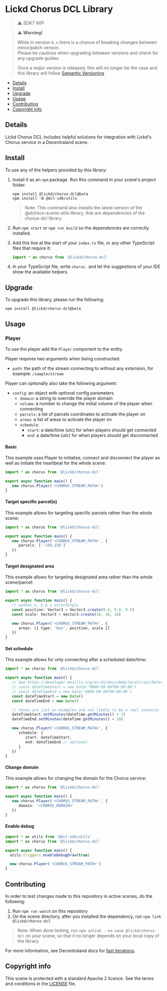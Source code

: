 # Lickd Chorus DCL Library

> ⚠️ SDK7 WIP

> ⚠️ **Warning!**  
> 
> While in version `0.x` there is a chance of breaking changes between minor/patch version.  
> Please be cautious when upgrading between versions and check for any upgrade guides.  
> 
> Once a major version is released, this will no longer be the case and this library will follow [Semantic Versioning](https://semver.org/).

* [Details](#details)
* [Install](#install)
* [Upgrade](#upgrade)
* [Usage](#usage)
* [Contributing](#contributing)
* [Copyright info](#copyright-info)

## Details

Lickd Chorus DCL includes helpful solutions for integration with Lickd's Chorus service in a Decentraland scene.

## Install

To use any of the helpers provided by this library:

1. Install it as an `npm` package. Run this command in your scene's project folder:

   ```shell
   npm install @lickd/chorus-dcl@beta
   npm install -B @dcl-sdk/utils
   ```

   > Note: This command also installs the latest version of the @dcl/ecs-scene-utils library, that are dependencies of the chorus-dcl library

2. Run `npm start` or `npm run build` so the dependencies are correctly installed.

3. Add this line at the start of your `index.ts` file, or any other TypeScript files that require it:

   ```ts
   import * as chorus from '@lickd/chorus-dcl'
   ```

4. In your TypeScript file, write `chorus.` and let the suggestions of your IDE show the available helpers.

## Upgrade

To upgrade this library, please run the following:

```shell
npm install @lickd/chorus-dcl@beta
```

## Usage

### Player

To use the player add the `Player` component to the entity.

Player requires two arguments when being constructed:

- `path`: the path of the stream connecting to without any extension, for example: `/sample/stream`

Player can optionally also take the following argument:

- `config`: an object with optional config parameters
  - `domain`: a string to override the player domain
  - `volume`: a number to change the initial volume of the player when connecting
  - `parcels`: a list of parcels coordinates to activate the player on
  - `areas`: a list of areas to activate the player on
  - `schedule`: 
    - `start`: a date/time (utc) for when players should get connected
    - `end`: a date/time (utc) for when players should get disconnected

#### Basic

This example uses Player to initialise, connect and disconnect the player as well as initiate the heartbeat for the
whole scene:

```ts
import * as chorus from '@lickd/chorus-dcl'

export async function main() {
   new chorus.Player('<CHORUS_STREAM_PATH>')
}
```

#### Target specific parcel(s)

This example allows for targeting specific parcels rather than the whole scene:

```ts
import * as chorus from '@lickd/chorus-dcl'

export async function main() {
   new chorus.Player('<CHORUS_STREAM_PATH>', { 
      parcels: ['-150,150']
   })
}
```

#### Target designated area

This example allows for targeting designated area rather than the whole scene/parcel:

```ts
import * as chorus from '@lickd/chorus-dcl'

export async function main() {
   // update x, y & z accordingly
   const position: Vector3 = Vector3.create(9.5, 0.0, 9.5)
   const scale: Vector3 = Vector3.create(16, 10, 16)

   new chorus.Player('<CHORUS_STREAM_PATH>', {
      areas: [{ type: 'box', position, scale }]
   })
}
```

#### Set schedule

This example allows for only connecting after a scheduled date/time:

```ts
import * as chorus from '@lickd/chorus-dcl'

export async function main() {
   // See https://developer.mozilla.org/en-US/docs/Web/JavaScript/Reference/Global_Objects/Date#examples
   // const dateTimeStart = new Date('0000-00-00T00:00:00')
   // const dateTimeEnd = new Date('0000-00-00T00:00:00')
   const dateTimeStart = new Date()
   const dateTimeEnd = new Date()

   // these are just an examples and not likely to be a real scenario
   dateTimeStart.setMinutes(dateTime.getMinutes() + 1)
   dateTimeEnd.setMinutes(dateTime.getMinutes() + 10)

   new chorus.Player('<CHORUS_STREAM_PATH>', { 
      schedule: { 
         start: dateTimeStart,
         end: dateTimeEnd // optional
      }
   })
}
```

#### Change domain

This example allows for changing the domain for the Chorus service:

```ts
import * as chorus from '@lickd/chorus-dcl'

export async function main() {
   new chorus.Player('<CHORUS_STREAM_PATH>', {
      domain: '<CHORUS_DOMAIN>'
   })
}
```

#### Enable debug

```ts
import * as utils from '@dcl-sdk/utils'
import * as chorus from '@lickd/chorus-dcl'

export async function main() {
  utils.triggers.enableDebugDraw(true)

  new chorus.Player('<CHORUS_STREAM_PATH>')
}
```

## Contributing

In order to test changes made to this repository in active scenes, do the following:

1. Run `npm run watch` on this repository
2. On the scene directory, after you installed the dependency, run `npm link @lickd/chorus-dcl`

> Note: When done testing, run `npm unlink --no-save @lickd/chorus-dcl` on your scene, so that it no longer depends on your local copy of the library.

For more information, see Decentraland docs for [fast iterations](https://docs.decentraland.org/creator/development-guide/create-libraries/#fast-iterations). 

## Copyright info

This scene is protected with a standard Apache 2 licence. See the terms and conditions in the [LICENSE](/LICENSE) file.
